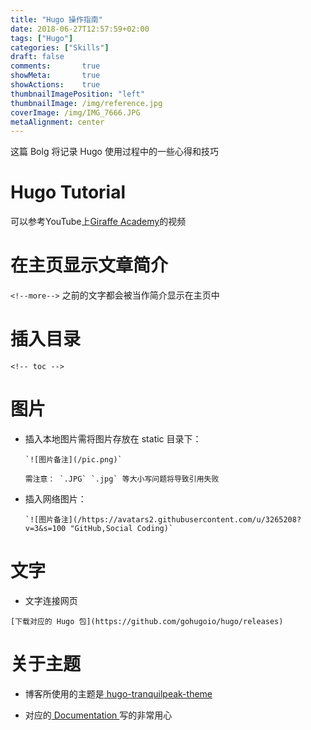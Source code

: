 ```yaml
---
title: "Hugo 操作指南"
date: 2018-06-27T12:57:59+02:00
tags: ["Hugo"]
categories: ["Skills"]
draft: false
comments:       true
showMeta:       true
showActions:    true
thumbnailImagePosition: "left"
thumbnailImage: /img/reference.jpg
coverImage: /img/IMG_7666.JPG
metaAlignment: center
---
```

这篇 Bolg 将记录 Hugo 使用过程中的一些心得和技巧

<!--more-->

<!-- toc -->

# Hugo Tutorial
可以参考YouTube上[Giraffe Academy](https://www.youtube.com/channel/UCvmINlrza7JHB1zkIOuXEbw/playlists)的视频

# 在主页显示文章简介

`<!--more-->` 之前的文字都会被当作简介显示在主页中

# 插入目录

`<!-- toc -->`

# 图片

* 插入本地图片需将图片存放在 static 目录下：

      `![图片备注](/pic.png)`
    
      需注意： `.JPG` `.jpg` 等大小写问题将导致引用失败

* 插入网络图片：

      `![图片备注](/https://avatars2.githubusercontent.com/u/3265208?v=3&s=100 "GitHub,Social Coding)`

# 文字

* 文字连接网页

`[下载对应的 Hugo 包](https://github.com/gohugoio/hugo/releases)`

# 关于主题

* 博客所使用的主题是[ hugo-tranquilpeak-theme ](https://github.com/kakawait/hugo-tranquilpeak-theme)

* 对应的[ Documentation ](https://github.com/kakawait/hugo-tranquilpeak-theme/blob/master/docs/user.md#writing-posts)写的非常用心
